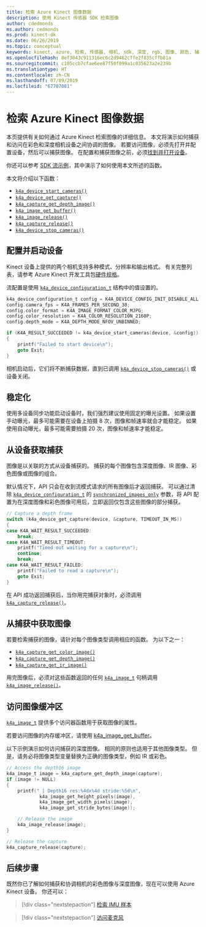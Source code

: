 ```yaml
---
title: 检索 Azure Kinect 图像数据
description: 使用 Kinect 传感器 SDK 检索图像
author: cdedmonds
ms.author: cedmonds
ms.prod: kinect-dk
ms.date: 06/26/2019
ms.topic: conceptual
keywords: kinect, azure, 检索, 传感器, 相机, sdk, 深度, rgb, 图像, 颜色, 捕获, 分辨率, 缓冲区
ms.openlocfilehash: 8ef3043c911316ec6c2d9462cffe2f835cffb81a
ms.sourcegitcommit: c105ccb7cfae6ee87f50f099a1c035623a2e239b
ms.translationtype: HT
ms.contentlocale: zh-CN
ms.lasthandoff: 07/09/2019
ms.locfileid: "67707081"
---
```

# <a name="retrieve-azure-kinect-image-data"></a>检索 Azure Kinect 图像数据

本页提供有关如何通过 Azure Kinect 检索图像的详细信息。 本文将演示如何捕获和访问在彩色和深度相机设备之间协调的图像。 若要访问图像，必须先打开并配置设备，然后可以捕获图像。
在配置和捕获图像之前，必须[找到并打开设备](find-then-open-device.md)。

你还可以参考 [SDK 流示例](https://github.com/microsoft/Azure-Kinect-Sensor-SDK/tree/develop/examples/streaming)，其中演示了如何使用本文所述的函数。

本文将介绍以下函数：

- [`k4a_device_start_cameras()`](https://microsoft.github.io/Azure-Kinect-Sensor-SDK/master/group___functions_ga4dc81cbeb54b07e4bbb7d639c448f6eb.html#ga4dc81cbeb54b07e4bbb7d639c448f6eb)
- [`k4a_device_get_capture()`](https://microsoft.github.io/Azure-Kinect-Sensor-SDK/master/group___functions_ga4dac757a33657f4d3dbf1ae8b21c158a.html#ga4dac757a33657f4d3dbf1ae8b21c158a)
- [`k4a_capture_get_depth_image()`](https://microsoft.github.io/Azure-Kinect-Sensor-SDK/master/group___functions_gafa03513da96bf6b8c254fc11a04ee6d6.html#gafa03513da96bf6b8c254fc11a04ee6d6)
- [`k4a_image_get_buffer()`](https://microsoft.github.io/Azure-Kinect-Sensor-SDK/master/group___functions_ga2ef070cf4e543cd0f726478af332546e.html#ga2ef070cf4e543cd0f726478af332546e)
- [`k4a_image_release()`](https://microsoft.github.io/Azure-Kinect-Sensor-SDK/master/group___functions_ga27c81863b13fafc3934a32935a014e9f.html#ga27c81863b13fafc3934a32935a014e9f)
- [`k4a_capture_release()`](https://microsoft.github.io/Azure-Kinect-Sensor-SDK/master/group___functions_ga0ed6f74ec403c3eac1b8ef3afb32cee6.html#ga0ed6f74ec403c3eac1b8ef3afb32cee6)
- [`k4a_device_stop_cameras()`](https://microsoft.github.io/Azure-Kinect-Sensor-SDK/master/group___functions_ga4fa0e0a011a7105309ad97f081a5d6b8.html#ga4fa0e0a011a7105309ad97f081a5d6b8)
  
## <a name="configure-and-start-the-device"></a>配置并启动设备

Kinect 设备上提供的两个相机支持多种模式、分辨率和输出格式。 有关完整列表，请参考 Azure Kinect 开发工具包[硬件规格](hardware-specification.md)。

流配置是使用 [`k4a_device_configuration_t`](https://microsoft.github.io/Azure-Kinect-Sensor-SDK/master/structk4a__device__configuration__t.html) 结构中的值设置的。

```C
k4a_device_configuration_t config = K4A_DEVICE_CONFIG_INIT_DISABLE_ALL;
config.camera_fps = K4A_FRAMES_PER_SECOND_30;
config.color_format = K4A_IMAGE_FORMAT_COLOR_MJPG;
config.color_resolution = K4A_COLOR_RESOLUTION_2160P;
config.depth_mode = K4A_DEPTH_MODE_NFOV_UNBINNED;

if (K4A_RESULT_SUCCEEDED != k4a_device_start_cameras(device, &config))
{
    printf("Failed to start device\n");
    goto Exit;
}
```

相机启动后，它们将不断捕获数据，直到已调用 [`k4a_device_stop_cameras()`](https://microsoft.github.io/Azure-Kinect-Sensor-SDK/master/group___functions_ga4fa0e0a011a7105309ad97f081a5d6b8.html#ga4fa0e0a011a7105309ad97f081a5d6b8) 或设备关闭。

## <a name="stabilization"></a>稳定化

使用多设备同步功能启动设备时，我们强烈建议使用固定的曝光设置。
如果设置手动曝光，最多可能需要在设备上拍摄 8 次，图像和帧速率就会才能稳定。 如果使用自动曝光，最多可能需要拍摄 20 次，图像和帧速率才能稳定。

## <a name="get-a-capture-from-the-device"></a>从设备获取捕获

图像是以关联的方式从设备捕获的。 捕获的每个图像包含深度图像、IR 图像、彩色图像或图像的组合。

默认情况下，API 只会在收到流模式请求的所有图像后才返回捕获。 可以通过清除 [`k4a_device_configuration_t`](https://microsoft.github.io/Azure-Kinect-Sensor-SDK/master/structk4a__device__configuration__t.html) 的 [`synchronized_images_only`](https://microsoft.github.io/Azure-Kinect-Sensor-SDK/master/structk4a__device__configuration__t_a8208974f05d89fc1362c6a0900bdef4d.html#a8208974f05d89fc1362c6a0900bdef4d) 参数，将 API 配置为在深度图像和彩色图像可用后，立即返回仅包含这些图像的部分捕获。

```C
// Capture a depth frame
switch (k4a_device_get_capture(device, &capture, TIMEOUT_IN_MS))
{
case K4A_WAIT_RESULT_SUCCEEDED:
    break;
case K4A_WAIT_RESULT_TIMEOUT:
    printf("Timed out waiting for a capture\n");
    continue;
    break;
case K4A_WAIT_RESULT_FAILED:
    printf("Failed to read a capture\n");
    goto Exit;
}
```

在 API 成功返回捕获后，当你用完捕获对象时，必须调用 [`k4a_capture_release()`](https://microsoft.github.io/Azure-Kinect-Sensor-SDK/master/group___functions_ga0ed6f74ec403c3eac1b8ef3afb32cee6.html#ga0ed6f74ec403c3eac1b8ef3afb32cee6)。

## <a name="get-an-image-from-the-capture"></a>从捕获中获取图像

若要检索捕获的图像，请针对每个图像类型调用相应的函数。 为以下之一：

- [`k4a_capture_get_color_image()`](https://microsoft.github.io/Azure-Kinect-Sensor-SDK/master/group___functions_ga683e440b5f22215a2de58d7fa140488c.html#ga683e440b5f22215a2de58d7fa140488c)
- [`k4a_capture_get_depth_image()`](https://microsoft.github.io/Azure-Kinect-Sensor-SDK/master/group___functions_gafa03513da96bf6b8c254fc11a04ee6d6.html#gafa03513da96bf6b8c254fc11a04ee6d6)
- [`k4a_capture_get_ir_image()`](https://microsoft.github.io/Azure-Kinect-Sensor-SDK/master/group___functions_ga1531c3fa76a7c174b8f2eab24de91794.html#ga1531c3fa76a7c174b8f2eab24de91794)

用完图像后，必须对这些函数返回的任何 [`k4a_image_t`](https://microsoft.github.io/Azure-Kinect-Sensor-SDK/master/structk4a__image__t.html) 句柄调用 [`k4a_image_release()`](https://microsoft.github.io/Azure-Kinect-Sensor-SDK/master/group___functions_ga27c81863b13fafc3934a32935a014e9f.html#ga27c81863b13fafc3934a32935a014e9f)。

## <a name="access-image-buffers"></a>访问图像缓冲区

[`k4a_image_t`](https://microsoft.github.io/Azure-Kinect-Sensor-SDK/master/structk4a__image__t.html) 提供多个访问器函数用于获取图像的属性。

若要访问图像的内存缓冲区，请使用 [k4a_image_get_buffer](https://microsoft.github.io/Azure-Kinect-Sensor-SDK/master/group___functions_ga2ef070cf4e543cd0f726478af332546e.html#ga2ef070cf4e543cd0f726478af332546e)。

以下示例演示如何访问捕获的深度图像。 相同的原则也适用于其他图像类型。 但是，请务必将图像类型变量替换为正确的图像类型，例如 IR 或彩色。

```C
// Access the depth16 image
k4a_image_t image = k4a_capture_get_depth_image(capture);
if (image != NULL)
{
    printf(" | Depth16 res:%4dx%4d stride:%5d\n",
            k4a_image_get_height_pixels(image),
            k4a_image_get_width_pixels(image),
            k4a_image_get_stride_bytes(image));

    // Release the image
    k4a_image_release(image);
}

// Release the capture
k4a_capture_release(capture);
```

## <a name="next-steps"></a>后续步骤

既然你已了解如何捕获和协调相机的彩色图像与深度图像，现在可以使用 Azure Kinect 设备。 你还可以：

>[!div class="nextstepaction"]
>[检索 IMU 样本](retrieve-imu-samples.md)

>[!div class="nextstepaction"]
>[访问麦克风](access-mics.md)
